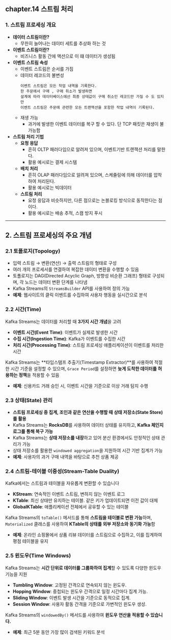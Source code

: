 ## chapter.14 스트림 처리

### 1. 스트림 프로세싱 개요
- **데이터 스트림이란?**
    - 무한히 늘어나는 데이터 세트를 추상화 하는 것
- **이벤트 스트림이란?**
    - 비즈니스 활동 간에 액션으로 이 떄 데이터가 생성됨
- **이벤트 스트림 속성**
    - 이벤트 스트림은 순서를 가짐
    - 데이터 레코드의 불변성
        ```
        이벤트 스트림은 모든 작업 내역을 기록한다.
        한 주문에서 구매 , 구매 취소가 발생하면 
        설계에 따라 데이터베이스에선 최종 상태값이 구매 취소인 레코드만 가질 수 도 있지만
        이벤트 스트림은 주문에 관련한 모든 트랜잭션을 포함한 작업 내역이 기록된다.
        ```
    - 재생 가능
        - 과거에 발생한 이벤트 데이터를 복구 할 수 있다. 단 TCP 패킷은 재생이 불가능함
- **스트림 처리 기법**
    - **요청 응답**
        - 흔히 OLTP 패러다임으로 알려져 있으며, 이벤트기반 트랜잭션 처리를 말한다.
        - 활용 예시로는 결제 시스템
    - **배치 처리**
        - 흔히 OLAP 패러다임으로 알려져 있으며, 스케쥴링에 의해 데이터를 압착하여 처리된다.
        - 활용 예시로는 빅데이터
    - **스트림 처리**
        - 요청 응답과 비슷하지만, 다른 점으로는 논블로킹 방식으로 동작한다는 점이다.
        - 활용 예시로는 배송 추적, 스캠 방지 푸시


---

## **2. 스트림 프로세싱의 주요 개념**

### **2.1 토폴로지(Topology)**
- 입력 스트림 → 변환(연산) → 출력 스트림의 형태로 구성
- 여러 개의 프로세서를 연결하여 복잡한 데이터 변환을 수행할 수 있음
- 토폴로지는 DAG(Directed Acyclic Graph, 방향성 비순환 그래프) 형태로 구성되며, 각 노드는 데이터 변환 단계를 나타냄
- Kafka Streams의 `StreamsBuilder` API를 사용하여 정의 가능
- **예제**: 웹사이트의 클릭 이벤트를 수집하여 사용자 행동을 실시간으로 분석

### **2.2 시간(Time)**
Kafka Streams는 데이터를 처리할 때 **3가지 시간 개념**을 고려
- **이벤트 시간(Event Time)**: 이벤트가 실제로 발생한 시간
- **수집 시간(Ingestion Time)**: Kafka가 이벤트를 수집한 시간
- **처리 시간(Processing Time)**: 스트림 프로세싱 애플리케이션이 이벤트를 처리한 시간

Kafka Streams는 **타임스탬프 추출기(Timestamp Extractor)**를 사용하여 적절한 시간 기준을 설정할 수 있으며, `Grace Period`를 설정하면 **늦게 도착한 데이터를 허용하는 정책**을 적용할 수 있음
- **예제**: 신용카드 거래 승인 시, 이벤트 시간을 기준으로 이상 거래 탐지 수행

### **2.3 상태(State) 관리**
- **스트림 프로세싱 중 집계, 조인과 같은 연산을 수행할 때 상태 저장소(State Store)를 활용**
- Kafka Streams는 **RocksDB**를 사용하여 데이터 상태를 유지하고, **Kafka 체인지로그를 통해 복구 가능**
- Kafka Streams는 **상태 저장소를 내장**하고 있어 분산 환경에서도 안정적인 상태 관리가 가능
- 상태 저장소를 활용한 `windowed aggregation`을 지원하여 시간 기반 집계가 가능
- **예제**: 사용자의 과거 구매 내역을 바탕으로 추천 상품 제공

### **2.4 스트림-테이블 이중성(Stream-Table Duality)**
Kafka에서는 스트림과 테이블을 자유롭게 변환할 수 있습니다
- **KStream**: 연속적인 이벤트 스트림, 변하지 않는 이벤트 로그
- **KTable**: 최신 상태만 유지하는 테이블. 같은 키가 업데이트되면 이전 값이 대체
- **GlobalKTable**: 애플리케이션 전체에서 공유할 수 있는 테이블

Kafka Streams의 `toTable()` 메서드를 통해 **스트림을 테이블로 변환 가능**하며, `Materialized` 클래스를 사용하여 **KTable의 상태를 외부 저장소와 동기화 가능**함
- **예제**: 온라인 쇼핑몰에서 상품 리뷰 데이터를 스트림으로 수집하고, 이를 집계하여 평점 테이블을 유지

### **2.5 윈도우(Time Windows)**
Kafka Streams는 **시간 단위로 데이터를 그룹화하여 집계**할 수 있도록 다양한 윈도우 기능을 지원

- **Tumbling Window**: 고정된 간격으로 연속되지 않는 윈도우.
- **Hopping Window**: 중첩되는 윈도우 간격으로 일정 시간마다 집계 가능.
- **Sliding Window**: 이벤트 발생 시간을 기준으로 동적으로 집계.
- **Session Window**: 사용자 활동 간격을 기준으로 가변적인 윈도우 생성.

Kafka Streams의 `windowedBy()` 메서드를 사용하여 **윈도우 연산을 적용할 수 있습니다.**
- **예제**: 최근 5분 동안 가장 많이 검색된 키워드 분석

